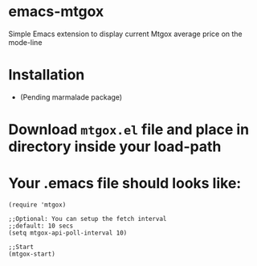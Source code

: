 emacs-mtgox
===========

Simple Emacs extension to display current Mtgox average
price on the mode-line


Installation
============

* (Pending marmalade package)

# Download `mtgox.el` file and place in directory inside your load-path
# Your .emacs file should looks like:

```
(require 'mtgox)

;;Optional: You can setup the fetch interval
;;default: 10 secs
(setq mtgox-api-poll-interval 10)

;;Start
(mtgox-start)
```
